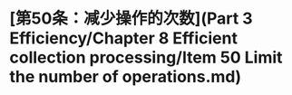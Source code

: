 # \[第50条：减少操作的次数]\(Part 3 Efficiency/Chapter 8 Efficient collection processing/Item 50 Limit the number of operations.md)

